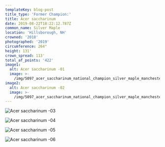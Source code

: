 ```yaml
---
templateKey: blog-post
title_type: 'Former Champion:'
title: Acer saccharinum
date: 2019-08-22T18:22:12.787Z
common_name: Silver Maple
location: 'Hillsborough, NH'
crowned: '2018'
photographed: '2019'
circumference: 264"
height: 131'
crown_spread: 113'
total_af_points: '422'
image1:
  alt: Acer saccharinum -01
  image: >-
    /img/5097_acer_saccharinum_national_champion_silver_maple_manchester_nh_08-23-2019_american_forests_brian_kelley_base.jpg
image2:
  alt: Acer saccharinum -02
  image: >-
    /img/5097_acer_saccharinum_national_champion_silver_maple_manchester_nh_08-23-2019_american_forests_brian_kelley_from_road.jpg
---
```

![Acer saccharinum -03](/img/5097_acer_saccharinum_national_champion_silver_maple_manchester_nh_08-23-2019_american_forests_brian_kelley_full.jpg)

![Acer saccharinum -04](/img/5097_acer_saccharinum_national_champion_silver_maple_manchester_nh_08-23-2019_american_forests_brian_kelley_leaf_front.jpg)

![Acer saccharinum -05](/img/5097_acer_saccharinum_national_champion_silver_maple_manchester_nh_08-23-2019_american_forests_brian_kelley_leaf_back.jpg)

![Acer saccharinum -06](/img/5097_acer_saccharinum_national_champion_silver_maple_manchester_nh_08-23-2019_american_forests_brian_kelley_scale.jpg)
